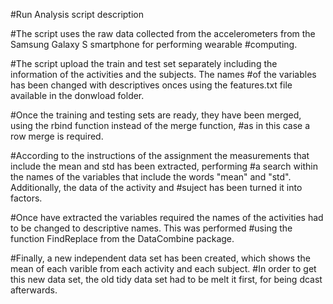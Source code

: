 #Run Analysis script description

#The script uses the raw data collected from the accelerometers from the Samsung Galaxy S smartphone for performing wearable 
#computing.

#The script upload the train and test set separately including the information of the activities and the subjects. The names
#of the variables has been changed with descriptives onces using the features.txt file available in the donwload folder.

#Once the training and testing sets are ready, they have been merged, using the rbind function instead of the merge function, 
#as in this case a row merge is required.

#According to the instructions of the assignment the measurements that include the mean and std has been extracted, performing
#a search within the names of the variables that include the words "mean" and "std". Additionally, the data of the activity and
#suject has been turned it into factors.

#Once have extracted the variables required the names of the activities had to be changed to descriptive names. This was performed
#using the function FindReplace from the DataCombine package.

#Finally, a new independent data set has been created, which shows the mean of each varible from each activity and each subject.
#In order to get this new data set, the old tidy data set had to be melt it first, for being dcast afterwards.
